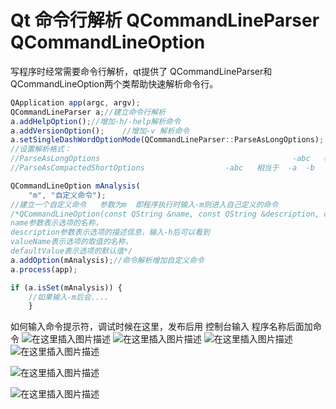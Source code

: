 # Qt 命令行解析    QCommandLineParser   QCommandLineOption

写程序时经常需要命令行解析，qt提供了  QCommandLineParser和QCommandLineOption两个类帮助快速解析命令行。


```javascript
QApplication app(argc, argv);
QCommandLineParser a;//建立命令行解析
a.addHelpOption();//增加-h/-help解析命令
a.addVersionOption();    //增加-v 解析命令
a.setSingleDashWordOptionMode(QCommandLineParser::ParseAsLongOptions);
//设置解析格式：
//ParseAsLongOptions                                           -abc   相当于  -abc                              
//ParseAsCompactedShortOptions                  -abc   相当于  -a  -b   -c

QCommandLineOption mAnalysis(
	"m", "自定义命令");
//建立一个自定义命令   参数为m  即程序执行时输入-m则进入自己定义的命令        
/*QCommandLineOption(const QString &name, const QString &description, const QString &valueName = QString(), const QString &defaultValue = QString())，
name参数表示选项的名称，
description参数表示选项的描述信息，输入-h后可以看到
valueName表示选项的取值的名称，
defaultValue表示选项的默认值*/
a.addOption(mAnalysis);//命令解析增加自定义命令
a.process(app);

if (a.isSet(mAnalysis)) {
	//如果输入-m后会....
	}
```

如何输入命令提示符，调试时候在这里，发布后用  控制台输入 程序名称后面加命令
![在这里插入图片描述](https://img-blog.csdnimg.cn/20190822091845877.png?x-oss-process=image/watermark,type_ZmFuZ3poZW5naGVpdGk,shadow_10,text_aHR0cHM6Ly9ibG9nLmNzZG4ubmV0L2ExNTAwNTc4NDMyMA==,size_16,color_FFFFFF,t_70)
![在这里插入图片描述](https://img-blog.csdnimg.cn/20190822091831379.png)
![在这里插入图片描述](https://img-blog.csdnimg.cn/20190822092040323.png)
![在这里插入图片描述](https://img-blog.csdnimg.cn/20190822092142774.png)

![在这里插入图片描述](https://img-blog.csdnimg.cn/20190822092203647.png)

![在这里插入图片描述](https://img-blog.csdnimg.cn/20190822092127219.png)

